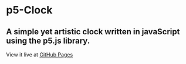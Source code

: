 # p5-Clock
## A simple yet artistic clock written in javaScript using the p5.js library.

View it live at [GitHub Pages](https://devjock.github.io/p5-clock)
